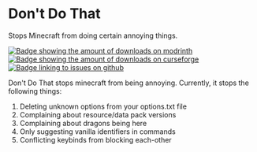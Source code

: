 # Don't Do That
Stops Minecraft from doing certain annoying things.

[![Badge showing the amount of downloads on modrinth](https://img.shields.io/badge/dynamic/json?color=2d2d2d&colorA=5da545&label=&suffix=%20downloads%20&query=downloads&url=https://api.modrinth.com/v2/project/FBfbX7OM&style=flat-square&logo=modrinth&logoColor=2d2d2d)](https://modrinth.com/mod/dont-do-that)
[![Badge showing the amount of downloads on curseforge](https://cf.way2muchnoise.eu/full_1112211_downloads.svg?badge_style=flat)](https://www.curseforge.com/minecraft/mc-mods/dont-do-that)
[![Badge linking to issues on github](https://img.shields.io/badge/dynamic/json?query=value&url=https%3A%2F%2Fimg.shields.io%2Fgithub%2Fissues-raw%2Fchyzman%2FdontDoThat.json&label=&logo=github&color=2d2d2d&style=flat-square&labelColor=6e5494&logoColor=2d2d2d&suffix=%20issues)](https://github.com/chyzman/dontDoThat/issues)

Don't Do That stops minecraft from being annoying.
Currently, it stops the following things:
1. Deleting unknown options from your options.txt file
2. Complaining about resource/data pack versions
3. Complaining about dragons being here
4. Only suggesting vanilla identifiers in commands
5. Conflicting keybinds from blocking each-other
